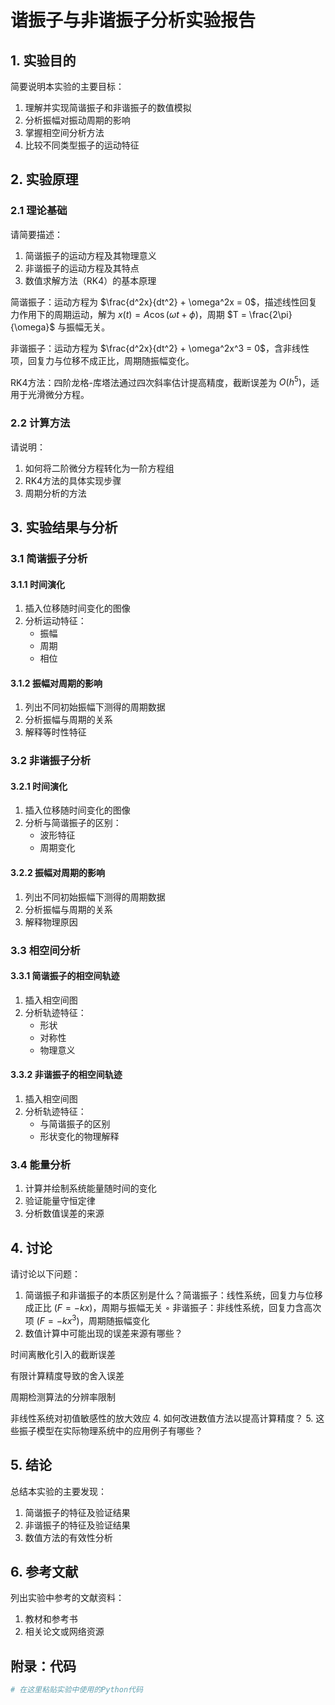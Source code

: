 # 谐振子与非谐振子分析实验报告

## 1. 实验目的

简要说明本实验的主要目标：
1. 理解并实现简谐振子和非谐振子的数值模拟
2. 分析振幅对振动周期的影响
3. 掌握相空间分析方法
4. 比较不同类型振子的运动特征

## 2. 实验原理

### 2.1 理论基础

请简要描述：
1. 简谐振子的运动方程及其物理意义
2. 非谐振子的运动方程及其特点
3. 数值求解方法（RK4）的基本原理
   
简谐振子：运动方程为 $\frac{d^2x}{dt^2} + \omega^2x = 0$，描述线性回复力作用下的周期运动，解为 $x(t) = A\cos(\omega t + \phi)$，周期 $T = \frac{2\pi}{\omega}$ 与振幅无关。

非谐振子：运动方程为 $\frac{d^2x}{dt^2} + \omega^2x^3 = 0$，含非线性项，回复力与位移不成正比，周期随振幅变化。

RK4方法：四阶龙格-库塔法通过四次斜率估计提高精度，截断误差为 $O(h^5)$，适用于光滑微分方程。
### 2.2 计算方法

请说明：
1. 如何将二阶微分方程转化为一阶方程组
2. RK4方法的具体实现步骤
3. 周期分析的方法

## 3. 实验结果与分析

### 3.1 简谐振子分析

#### 3.1.1 时间演化

1. 插入位移随时间变化的图像
2. 分析运动特征：
   - 振幅
   - 周期
   - 相位

#### 3.1.2 振幅对周期的影响

1. 列出不同初始振幅下测得的周期数据
2. 分析振幅与周期的关系
3. 解释等时性特征

### 3.2 非谐振子分析

#### 3.2.1 时间演化

1. 插入位移随时间变化的图像
2. 分析与简谐振子的区别：
   - 波形特征
   - 周期变化

#### 3.2.2 振幅对周期的影响

1. 列出不同初始振幅下测得的周期数据
2. 分析振幅与周期的关系
3. 解释物理原因

### 3.3 相空间分析

#### 3.3.1 简谐振子的相空间轨迹

1. 插入相空间图
2. 分析轨迹特征：
   - 形状
   - 对称性
   - 物理意义

#### 3.3.2 非谐振子的相空间轨迹

1. 插入相空间图
2. 分析轨迹特征：
   - 与简谐振子的区别
   - 形状变化的物理解释

### 3.4 能量分析

1. 计算并绘制系统能量随时间的变化
2. 验证能量守恒定律
3. 分析数值误差的来源

## 4. 讨论

请讨论以下问题：

1. 简谐振子和非谐振子的本质区别是什么？简谐振子：线性系统，回复力与位移成正比 ($F = -kx$)，周期与振幅无关
◦ 非谐振子：非线性系统，回复力含高次项 ($F = -kx^3$)，周期随振幅变化
2. 数值计算中可能出现的误差来源有哪些？

时间离散化引入的截断误差

有限计算精度导致的舍入误差

周期检测算法的分辨率限制

非线性系统对初值敏感性的放大效应
4. 如何改进数值方法以提高计算精度？
5. 这些振子模型在实际物理系统中的应用例子有哪些？

## 5. 结论

总结本实验的主要发现：
1. 简谐振子的特征及验证结果
2. 非谐振子的特征及验证结果
3. 数值方法的有效性分析

## 6. 参考文献

列出实验中参考的文献资料：
1. 教材和参考书
2. 相关论文或网络资源

## 附录：代码

```python
# 在这里粘贴实验中使用的Python代码
```   
